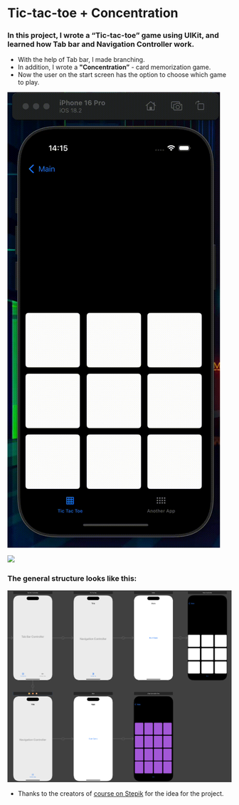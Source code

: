 # Tic-tac-toe + Concentration

### In this project, I wrote a **“Tic-tac-toe”** game using **UIKit**, and learned how **Tab bar** and **Navigation Controller** work.

- With the help of Tab bar, I made branching.
- In addition, I wrote a **"Concentration”** - card memorization game.
- Now the user on the start screen has the option to choose which game to play.

![](screenshots/tictactoe_gameprocess.gif)

![](screenshots/concentration_gameprocess.gif)

### The general structure looks like this:
![](screenshots/project_structure.png)

- Thanks to the creators of [course on Stepik](https://stepik.org/course/195212/) for the idea for the project.
